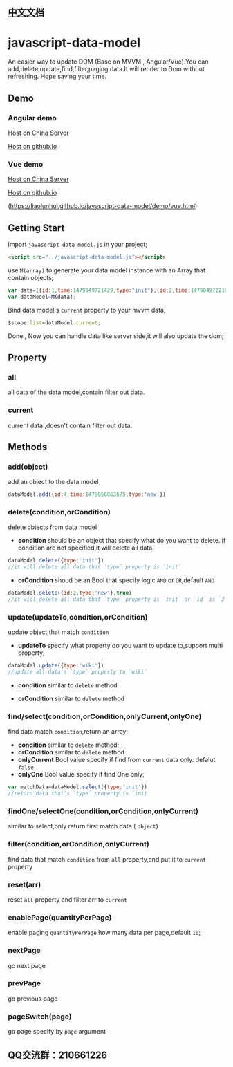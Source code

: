 ## [中文文档](README_chinese.md)

# javascript-data-model
An easier way to update DOM (Base on MVVM , Angular/Vue).You can add,delete,update,find,filter,paging data.It will render to Dom without refreshing. Hope saving your time.

## Demo

### Angular demo

[Host on China Server](http://liaolunhui.hhappkf.com/javascript-data-model/demo/angular.html)

[Host on github.io](https://liaolunhui.github.io/javascript-data-model/demo/angular.html)

### Vue demo

[Host on China Server](http://liaolunhui.hhappkf.com/javascript-data-model/demo/vue.html)

[Host on github.io](https://liaolunhui.github.io/javascript-data-model/demo/vue.html)

(https://liaolunhui.github.io/javascript-data-model/demo/vue.html)

## Getting Start
Import `javascript-data-model.js` in your project;
``` html
<script src="../javascript-data-model.js"></script>
```

use `M(array)` to generate your data model instance with an Array that contain objects;
``` js
var data=[{id:1,time:1479049721429,type:"init"},{id:2,time:1479049722163,type:"init"},{id:3,time:1479049722594,type:"init"}];
var dataModel=M(data);
```

Bind data model's `current` property to your mvvm data;

``` js
$scope.list=dataModel.current;
```

Done , Now you can handle data like server side,it will also update the dom;
## Property
### all
 all data of the data model,contain filter out data.
### current
current data ,doesn't contain filter out data.

## Methods
### add(object)
add an object to the data model
``` js
dataModel.add({id:4,time:1479050063675,type:'new'})
```

### delete(condition,orCondition)
delete objects from data model
- **condition** should be an object that specify what do you want to delete. if condition are not specified,it will delete all data.
``` js
dataModel.delete({type:'init'})
//it will delete all data that `type` property is `init`
```
- **orCondition** shoud be an Bool that specify logic `AND` or `OR`,default `AND`
``` js
dataModel.delete({id:2,type:'new'},true)
//it will delete all data that `type` property is `init` or `id` is `2`
```

### update(updateTo,condition,orCondition)
update object that match `condition`
- **updateTo** specify what property do you want to update to,support multi property;
``` js
dataModel.update({type:'wiki'})
//update all data's `type` property to `wiki`
```

- **condition** similar to `delete` method


- **orCondition** similar to `delete` method

### find/select(condition,orCondition,onlyCurrent,onlyOne)
find data match `condition`,return an array;
- **condition** similar to `delete` method;
- **orCondition** similar to `delete` method
- **onlyCurrent** Bool value specify if find from `current` data only. defalut `false`
- **onlyOne** Bool value specify if find One only;
``` js
var matchData=dataModel.select({type:'init'})
//return data that's `type` property is `init`
```

### findOne/selectOne(condition,orCondition,onlyCurrent)
similar to select,only return first match data ( `object`)

### filter(condition,orCondition,onlyCurrent)
find data that match `condition` from `all` property,and put it to `current` property

### reset(arr)
reset `all` property and filter arr to `current`

### enablePage(quantityPerPage)
enable paging
`quantityPerPage` how many data per page,default `10`;

### nextPage
go next page
### prevPage
go previous page

### pageSwitch(page)
go page specify by `page` argument

## QQ交流群：210661226
